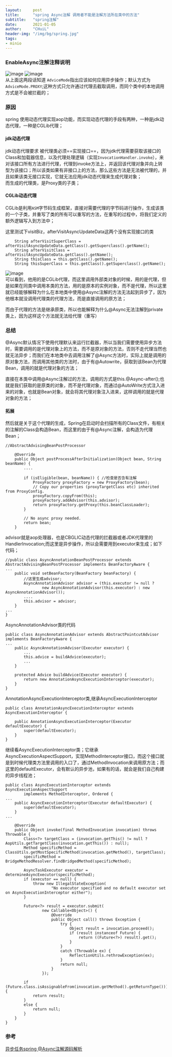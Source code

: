 ```yaml
---
layout:     post
title:      "spring Async注解 调用者不能是注解方法所在类中的方法"
subtitle:   "spring注解"
date:       2021-01-05
author:     "CHuiL"
header-img: "/img/bg/spring.jpg"
tags:
- minio
---
```


### EnableAsync注解注释说明
![image](/chuil/img/spring/async1.png)
![image](/chuil/img/spring/async2.png)  
从上面这两段话知道 `AdviceMode`指出应该如何应用异步操作；默认方式为` AdviceMode.PROXY`;这种方式只允许通过代理去截取调用，而同个类中的本地调用方式是不会被拦截的；




### 原因
spring 使用动态代理实现aop功能，而实现动态代理的手段有两种，一种是jdk动态代理，一种是CGLib代理；


#### jdk动态代理
jdk动态代理要求 被代理类必须==实现接口==，因为jdk代理需要获取该接口的Class和加载器信息，以及代理处理逻辑（实现`InvocationHandler.invoke`），来对该接口所有方法进行代理，代理到invoke方法上，并返回该代理对象并向上转型为该接口；所以该类如果有非接口上的方法，那么这些方法是无法被代理的，并且如果该类无接口实现，它就无法应用jdk动态代理来生成代理对象；  
而生成的代理类，是Proxy类的子类；

#### CGLib动态代理
CGLib是利用`ASM`字节码生成框架，直接对需要代理的字节码进行操作，生成该类的一个子类，并重写了类的所有可以重写的方法，在重写的过程中，将我们定义的额外逻辑写入到方法中；

这里测试下visitBiz，afterVisitAsyncUpdateData这两个没有实现接口的类
```
    String afterVisitSuperClass = afterVisitAsyncUpdateData.getClass().getSuperclass().getName();
    String afterVisitClass = afterVisitAsyncUpdateData.getClass().getName();
    String thisClass = this.getClass().getName();
    String thisSuperClass = this.getClass().getSuperclass().getName();

```
![image](/chuil/img/spring/async3.png)  
可以看到，他用的是CGLib代理，而这里调用外部类对象的时候，用的是代理，但是如果在同类中调用本类的方法，用的是原本的实例对象，而不是代理，所以这里就已经能够解释为什么在本地类中使用@Async注解的方法无法起到异步了，因为他根本就没调用代理类的代理方法，而是直接调用的原方法；  

而由于代理的方法是继承原类，所以也能解释为什么@Async无法注解到private类上，因为这样这个方法就无法给代理（重写）  


### 总结
@Async默认情况下使用代理默认来运行拦截器，所以当我们需要使用异步方法时，需要调用的是代理对象上的方法，而不是原对象的方法，否则不走代理当然也就无法异步；而我们在本地类中去调用注解了@Async方法时，实际上就是调用的原对象方法，而调用其他类的方法时，由于有@Autowrite，获取到该Bean为代理Bean，调用的就是代理对象的方法；


直接在本类中调用@Async注解过的方法，调用的方式是this.@Async-after();也就是我们获取的是原类的对象，而不是代理对象，而通过@AutoWrite方式注入进来的对象，也就是Bean对象，就会将其代理对象注入进来，这样调用的就是代理对象的方法；  


#### 拓展

然后就是关于这个代理的生成，Spring在启动时会扫描所有的Class文件，有相关的注解的Class会构造Bean，而这里的由于有@Async注解，会构造为代理Bean；
```
//AbstractAdvisingBeanPostProcessor

	@Override
	public Object postProcessAfterInitialization(Object bean, String beanName) {
        ....

		if (isEligible(bean, beanName)) { //检查是否含有注解
			ProxyFactory proxyFactory = new ProxyFactory(bean);
			// Copy our properties (proxyTargetClass etc) inherited from ProxyConfig.
			proxyFactory.copyFrom(this);
			proxyFactory.addAdvisor(this.advisor);
			return proxyFactory.getProxy(this.beanClassLoader);
		}

		// No async proxy needed.
		return bean;
	}
```
advisor就是aop处理器，也是CBGLIC动态代理的拦截器或者JDK代理里的HandlerInvocation;而这里是异步操作，所以会需要用到executor来生成；如下代码；
```
//public class AsyncAnnotationBeanPostProcessor extends AbstractAdvisingBeanPostProcessor implements BeanFactoryAware {
...
	public void setBeanFactory(BeanFactory beanFactory) {
	    //这里生成advisor;
		AsyncAnnotationAdvisor advisor = (this.executor != null ?
				new AsyncAnnotationAdvisor(this.executor) : new AsyncAnnotationAdvisor());
	    ....
		this.advisor = advisor;
	}
...
}
```
AsyncAnnotationAdvisor类的代码
```
public class AsyncAnnotationAdvisor extends AbstractPointcutAdvisor implements BeanFactoryAware {
...
	public AsyncAnnotationAdvisor(Executor executor) {
        ...
		this.advice = buildAdvice(executor);
		...
    }
    
	protected Advice buildAdvice(Executor executor) {
		return new AnnotationAsyncExecutionInterceptor(executor);
	}
}
```
AnnotationAsyncExecutionInterceptor类,继承AsyncExecutionInterceptor
```
public class AnnotationAsyncExecutionInterceptor extends AsyncExecutionInterceptor {

	public AnnotationAsyncExecutionInterceptor(Executor defaultExecutor) {
		super(defaultExecutor);
	}
}
```
继续看AsyncExecutionInterceptor类；它继承AsyncExecutionAspectSupport，实现MethodInterceptor接口，而这个接口就是到时候代理类方法里调用的入口了，通过MethodInvocation来调用原方法；而这里的defaultExecutor，会有默认的异步池，如果有的话，就会是我们自己构建的异步线程池；
```
public class AsyncExecutionInterceptor extends AsyncExecutionAspectSupport
		implements MethodInterceptor, Ordered {
...
	public AsyncExecutionInterceptor(Executor defaultExecutor) {
		super(defaultExecutor);
	}
...

	@Override
	public Object invoke(final MethodInvocation invocation) throws Throwable {
		Class<?> targetClass = (invocation.getThis() != null ? AopUtils.getTargetClass(invocation.getThis()) : null);
		Method specificMethod = ClassUtils.getMostSpecificMethod(invocation.getMethod(), targetClass);
		specificMethod = BridgeMethodResolver.findBridgedMethod(specificMethod);

		AsyncTaskExecutor executor = determineAsyncExecutor(specificMethod);
		if (executor == null) {
			throw new IllegalStateException(
					"No executor specified and no default executor set on AsyncExecutionInterceptor either");
		}

		Future<?> result = executor.submit(
				new Callable<Object>() {
					@Override
					public Object call() throws Exception {
						try {
							Object result = invocation.proceed();
							if (result instanceof Future) {
								return ((Future<?>) result).get();
							}
						}
						catch (Throwable ex) {
							ReflectionUtils.rethrowException(ex);
						}
						return null;
					}
				});

		if (Future.class.isAssignableFrom(invocation.getMethod().getReturnType())) {
			return result;
		}
		else {
			return null;
		}
	}
}
```


### 参考
[异步任务spring @Async注解源码解析](https://www.cnblogs.com/dennyzhangdd/p/9026303.html#_label1_0)